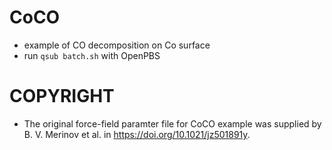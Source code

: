 # CoCO
- example of CO decomposition on Co surface
- run ```qsub batch.sh``` with OpenPBS
# COPYRIGHT
- The original force-field paramter file for CoCO example was supplied by B. V. Merinov et al. in https://doi.org/10.1021/jz501891y.
